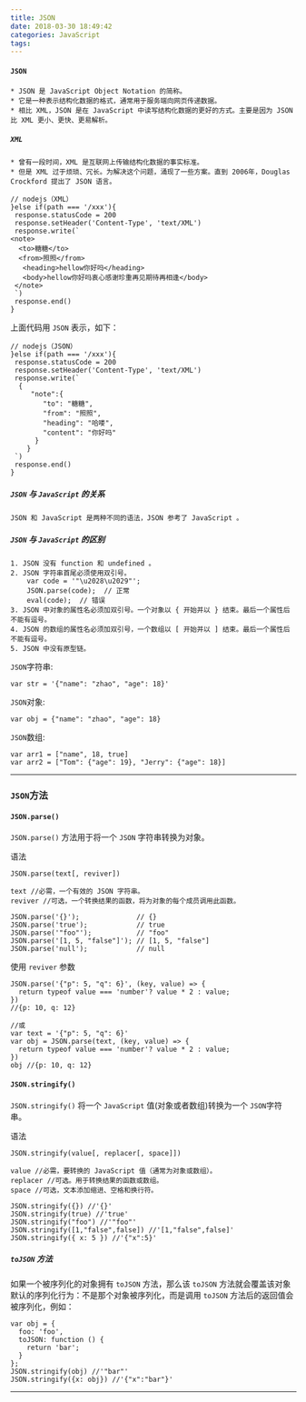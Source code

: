 ```yaml
---
title: JSON
date: 2018-03-30 18:49:42
categories: JavaScript
tags:
---
```


#### `JSON`

	* JSON 是 JavaScript Object Notation 的简称。
	* 它是一种表示结构化数据的格式，通常用于服务端向网页传递数据。
	* 相比 XML，JSON 是在 JavaScript 中读写结构化数据的更好的方式。主要是因为 JSON 比 XML 更小、更快、更易解析。

##### `XML`

	* 曾有一段时间，XML 是互联网上传输结构化数据的事实标准。
	* 但是 XML 过于烦琐、冗长。为解决这个问题，涌现了一些方案。直到 2006年，Douglas Crockford 提出了 JSON 语言。

```	    
// nodejs（XML）
}else if(path === '/xxx'){
 response.statusCode = 200
 response.setHeader('Content-Type', 'text/XML')
 response.write(`
<note>
  <to>糖糖</to>
  <from>照照</from>
   <heading>hellow你好吗</heading>
   <body>hellow你好吗衷心感谢珍重再见期待再相逢</body>
 </note>
 `)
 response.end()
}
```

上面代码用 `JSON` 表示，如下：
	
```   
// nodejs（JSON）
}else if(path === '/xxx'){
 response.statusCode = 200
 response.setHeader('Content-Type', 'text/XML')
 response.write(`
  {
     "note":{
        "to": "糖糖",
        "from": "照照",
        "heading": "哈喽",
        "content": "你好吗"
      }
    }
 `)
 response.end()
}
```

##### `JSON` 与 `JavaScript` 的关系

	JSON 和 JavaScript 是两种不同的语法，JSON 参考了 JavaScript 。

##### `JSON` 与 `JavaScript` 的区别

	1. JSON 没有 function 和 undefined 。
	2. JSON 字符串首尾必须使用双引号。
		var code = '"\u2028\u2029"';
		JSON.parse(code);  // 正常
		eval(code);  // 错误
	3. JSON 中对象的属性名必须加双引号。一个对象以 { 开始并以 } 结束。最后一个属性后不能有逗号。		 
	4. JSON 的数组的属性名必须加双引号，一个数组以 [ 开始并以 ] 结束。最后一个属性后不能有逗号。	
	5. JSON 中没有原型链。

`JSON`字符串:

	var str = '{"name": "zhao", "age": 18}'

`JSON`对象:

	var obj = {"name": "zhao", "age": 18}

`JSON`数组:

	var arr1 = ["name", 18, true]
	var arr2 = ["Tom": {"age": 19}, "Jerry": {"age": 18}]

---

### `JSON`方法

#### `JSON.parse()`

`JSON.parse()` 方法用于将一个 `JSON` 字符串转换为对象。

语法

	JSON.parse(text[, reviver])
	
	text //必需，一个有效的 JSON 字符串。
	reviver //可选，一个转换结果的函数，将为对象的每个成员调用此函数。

```
JSON.parse('{}');              // {}
JSON.parse('true');            // true
JSON.parse('"foo"');           // "foo"
JSON.parse('[1, 5, "false"]'); // [1, 5, "false"]
JSON.parse('null');            // null
```

使用 `reviver` 参数

	JSON.parse('{"p": 5, "q": 6}', (key, value) => {
	  return typeof value === 'number'? value * 2 : value;   
	})
	//{p: 10, q: 12}
	
	//或
	var text = '{"p": 5, "q": 6}'
	var obj = JSON.parse(text, (key, value) => {
	  return typeof value === 'number'? value * 2 : value;   
	})
	obj //{p: 10, q: 12}
	
	
#### `JSON.stringify()`

`JSON.stringify()` 将一个 `JavaScript` 值(对象或者数组)转换为一个 `JSON`字符串。
 
语法

	JSON.stringify(value[, replacer[, space]])
	
	value //必需，要转换的 JavaScript 值（通常为对象或数组）。
	replacer //可选。用于转换结果的函数或数组。
	space //可选，文本添加缩进、空格和换行符。
 
```
JSON.stringify({}) //'{}'
JSON.stringify(true) //'true'
JSON.stringify("foo") //'"foo"'
JSON.stringify([1,"false",false]) //'[1,"false",false]'
JSON.stringify({ x: 5 }) //'{"x":5}'
```
 
##### `toJSON` 方法

如果一个被序列化的对象拥有 `toJSON` 方法，那么该 `toJSON` 方法就会覆盖该对象默认的序列化行为：不是那个对象被序列化，而是调用 `toJSON` 方法后的返回值会被序列化，例如：

	var obj = {
	  foo: 'foo',
	  toJSON: function () {
	    return 'bar';
	  }
	};
	JSON.stringify(obj) //'"bar"'
	JSON.stringify({x: obj}) //'{"x":"bar"}'
	
---	
